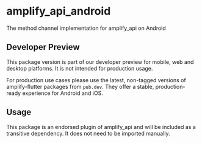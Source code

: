 # amplify_api_android

The method channel implementation for amplify_api on Android

## Developer Preview

This package version is part of our developer preview for mobile, web and desktop platforms. It is not intended for production usage. 

For production use cases please use the latest, non-tagged versions of amplify-flutter packages from `pub.dev`. They offer a stable, production-ready experience for Android and iOS.

## Usage

This package is an endorsed plugin of amplify_api and will be included as a transitive dependency. It does not need to be imported manually.
